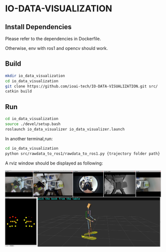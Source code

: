 # IO-DATA-VISUALIZATION

## Install Dependencies

Please refer to the dependencies in Dockerfile.

Otherwise, env with ros1 and opencv should work.

## Build

```bash
mkdir io_data_visualization
cd io_data_visualization
git clone https://github.com/ioai-tech/IO-DATA-VISUALIZATION.git src/
catkin build
```

## Run

```bash
cd io_data_visualization
source ./devel/setup.bash
roslaunch io_data_visualizer io_data_visualizer.launch  
```

In another terminal,run:

```bash
cd io_data_visualization
python src/rawdata_to_ros1/rawdata_to_ros1.py {trajectory folder path} # press ctrl c in terminal if you want exit it
```


A rviz window should be displayed as following:

![rviz visualization](assets/vis.jpg)